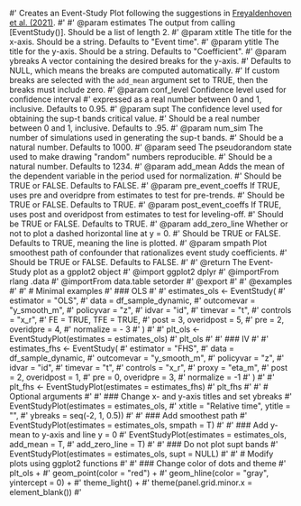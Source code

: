 #'  Creates an Event-Study Plot following the suggestions in [Freyaldenhoven et al. (2021)](https://www.nber.org/system/files/working_papers/w29170/w29170.pdf).
#'
#' @param estimates The output from calling [EventStudy()]. Should be a list of length 2.
#' @param xtitle The title for the x-axis. Should be a string. Defaults to "Event time".
#' @param ytitle The title for the y-axis. Should be a string. Defaults to "Coefficient".
#' @param ybreaks A vector containing the desired breaks for the y-axis.
#' Defaults to NULL, which means the breaks are computed automatically.
#' If custom breaks are selected with the `add_mean` argument set to TRUE, then the breaks must include zero.
#' @param conf_level Confidence level used for confidence interval
#' expressed as a real number between 0 and 1, inclusive. Defaults to 0.95.
#' @param supt The confidence level used for obtaining the sup-t bands critical value.
#' Should be a real number between 0 and 1, inclusive. Defaults to .95.
#' @param num_sim The number of simulations used in generating the sup-t bands.
#' Should be a natural number. Defaults to 1000.
#' @param seed The pseudorandom state used to make drawing "random" numbers reproducible.
#' Should be a natural number. Defaults to 1234.
#' @param add_mean Adds the mean of the dependent variable in the period used for normalization.
#' Should be TRUE or FALSE. Defaults to FALSE.
#' @param pre_event_coeffs If TRUE, uses pre and overidpre from estimates to test for pre-trends.
#' Should be TRUE or FALSE. Defaults to TRUE.
#' @param post_event_coeffs If TRUE, uses post and overidpost from estimates to test for leveling-off.
#' Should be TRUE or FALSE. Defaults to TRUE.
#' @param add_zero_line Whether or not to plot a dashed horizontal line at y = 0.
#' Should be TRUE or FALSE. Defaults to TRUE, meaning the line is plotted.
#' @param smpath Plot smoothest path of confounder that rationalizes event study coefficients.
#' Should be TRUE or FALSE. Defaults to FALSE.
#'
#' @return The Event-Study plot as a gpplot2 object
#' @import ggplot2 dplyr
#' @importFrom rlang .data
#' @importFrom data.table setorder
#' @export
#'
#' @examples
#'
#' # Minimal examples
#' ### OLS
#'
#' estimates_ols <- EventStudy(
#'    estimator = "OLS",
#'    data = df_sample_dynamic,
#'    outcomevar = "y_smooth_m",
#'    policyvar = "z",
#'    idvar = "id",
#'    timevar = "t",
#'    controls = "x_r",
#'    FE = TRUE, TFE = TRUE,
#'    post = 3, overidpost = 5,
#'    pre = 2,  overidpre = 4,
#'    normalize = - 3
#' )
#'
#' plt_ols <- EventStudyPlot(estimates = estimates_ols)
#' plt_ols
#'
#' ### IV
#'
#' estimates_fhs <- EventStudy(
#'    estimator = "FHS",
#'    data = df_sample_dynamic,
#'    outcomevar = "y_smooth_m",
#'    policyvar = "z",
#'    idvar = "id",
#'    timevar = "t",
#'    controls = "x_r",
#'    proxy = "eta_m",
#'    post = 2, overidpost = 1,
#'    pre = 0,  overidpre = 3,
#'    normalize = -1
#' )
#'
#' plt_fhs <- EventStudyPlot(estimates = estimates_fhs)
#' plt_fhs
#'
#' # Optional arguments
#'
#' ### Change x- and y-axis titles and set ybreaks
#' EventStudyPlot(estimates = estimates_ols,
#'                xtitle = "Relative time", ytitle = "",
#'                ybreaks = seq(-2, 1, 0.5))
#'
#' ### Add smoothest path
#' EventStudyPlot(estimates = estimates_ols, smpath = T)
#'
#' ### Add y-mean to y-axis and line y = 0
#' EventStudyPlot(estimates = estimates_ols, add_mean = T,
#'                add_zero_line = T)
#'
#' ### Do not plot supt bands
#' EventStudyPlot(estimates = estimates_ols, supt = NULL)
#'
#' # Modify plots using ggplot2 functions
#'
#' ### Change color of dots and theme
#' plt_ols +
#'   geom_point(color = "red") +
#'   geom_hline(color = "gray", yintercept = 0) +
#'   theme_light() +
#'   theme(panel.grid.minor.x = element_blank())
#'
